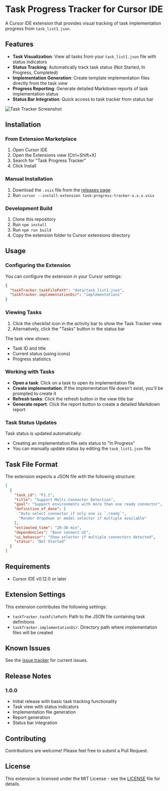 # Task Progress Tracker for Cursor IDE

A Cursor IDE extension that provides visual tracking of task implementation progress from `task_list1.json`.

## Features

- **Task Visualization**: View all tasks from your `task_list1.json` file with status indicators
- **Status Tracking**: Automatically track task status (Not Started, In Progress, Completed)
- **Implementation Generation**: Create template implementation files directly from the task view
- **Progress Reporting**: Generate detailed Markdown reports of task implementation status
- **Status Bar Integration**: Quick access to task tracker from status bar

![Task Tracker Screenshot](images/task-tracker-screenshot.png)

## Installation

### From Extension Marketplace

1. Open Cursor IDE
2. Open the Extensions view (Ctrl+Shift+X)
3. Search for "Task Progress Tracker"
4. Click Install

### Manual Installation

1. Download the `.vsix` file from the [releases page](https://github.com/cursor-extensions/task-progress-tracker/releases)
2. Run `cursor --install-extension task-progress-tracker-x.x.x.vsix`

### Development Build

1. Clone this repository
2. Run `npm install`
3. Run `npm run build`
4. Copy the extension folder to Cursor extensions directory

## Usage

### Configuring the Extension

You can configure the extension in your Cursor settings:

```json
{
  "taskTracker.taskFilePath": "data/task_list1.json",
  "taskTracker.implementationDir": "implementations"
}
```

### Viewing Tasks

1. Click the checklist icon in the activity bar to show the Task Tracker view
2. Alternatively, click the "Tasks" button in the status bar

The task view shows:
- Task ID and title
- Current status (using icons)
- Progress statistics

### Working with Tasks

- **Open a task**: Click on a task to open its implementation file
- **Create implementation**: If the implementation file doesn't exist, you'll be prompted to create it
- **Refresh tasks**: Click the refresh button in the view title bar
- **Generate report**: Click the report button to create a detailed Markdown report

### Task Status Updates

Task status is updated automatically:
- Creating an implementation file sets status to "In Progress"
- You can manually update status by editing the `task_list1.json` file

## Task File Format

The extension expects a JSON file with the following structure:

```json
[
  {
    "task_id": "F1.1",
    "title": "Support Multi-Connector Detection",
    "goal": "Support environments with more than one ready connector",
    "definition_of_done": [
      "Auto-select connector if only one is `.ready`",
      "Render dropdown or modal selector if multiple available"
    ],
    "estimated_time": "20–30 min",
    "dependencies": "Base connect UI",
    "ui_behavior": "Show selector if multiple connectors detected",
    "status": "Not Started"
  }
]
```

## Requirements

- Cursor IDE v0.12.0 or later

## Extension Settings

This extension contributes the following settings:

* `taskTracker.taskFilePath`: Path to the JSON file containing task definitions
* `taskTracker.implementationDir`: Directory path where implementation files will be created

## Known Issues

See the [issue tracker](https://github.com/cursor-extensions/task-progress-tracker/issues) for current issues.

## Release Notes

### 1.0.0

- Initial release with basic task tracking functionality
- Task view with status indicators
- Implementation file generation
- Report generation
- Status bar integration

## Contributing

Contributions are welcome! Please feel free to submit a Pull Request.

## License

This extension is licensed under the MIT License - see the [LICENSE](LICENSE) file for details. 
